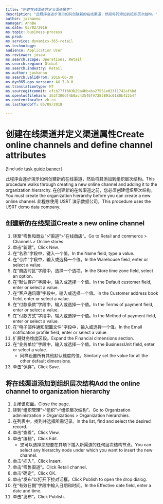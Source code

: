 ```yaml
--- 
title: "创建在线渠道并定义渠道属性"
description: "此程序会逐步演示如何创建新的在线渠道，然后将其添加到组织层次结构。"
author: jashanno
manager: AnnBe
ms.date: 03/02/2016
ms.topic: business-process
ms.prod: 
ms.service: dynamics-365-retail
ms.technology: 
audience: Application User
ms.reviewer: josaw
ms.search.scope: Operations, Retail
ms.search.region: Global
ms.search.industry: Retail
ms.author: jashanno
ms.search.validFrom: 2016-06-30
ms.dyn365.ops.version: AX 7.0.0
ms.translationtype: HT
ms.sourcegitcommit: efcb77ff883b29a4bbaba27551e02311742afbbd
ms.openlocfilehash: 363f300df4b0ac43540f97282893c0180b432b4f
ms.contentlocale: zh-cn
ms.lasthandoff: 05/08/2018

---
```

# <a name="create-online-channels-and-define-channel-attributes"></a><span data-ttu-id="5a0c5-103">创建在线渠道并定义渠道属性</span><span class="sxs-lookup"><span data-stu-id="5a0c5-103">Create online channels and define channel attributes</span></span>

[!include [task guide banner](../includes/task-guide-banner.md)]

<span data-ttu-id="5a0c5-104">此程序会逐步演示如何创建新的在线渠道，然后将其添加到组织层次结构。</span><span class="sxs-lookup"><span data-stu-id="5a0c5-104">This procedure walks through creating a new online channel and adding it to the organization hierarchy.</span></span> <span data-ttu-id="5a0c5-105">在创建新的在线渠道之前，您必须创建组织层次结构。</span><span class="sxs-lookup"><span data-stu-id="5a0c5-105">You must create the organization hierarchy before you can create a new online channel.</span></span> <span data-ttu-id="5a0c5-106">此程序使用 USRT 演示数据公司。</span><span class="sxs-lookup"><span data-stu-id="5a0c5-106">This procedure uses the USRT demo data company.</span></span>


## <a name="create-a-new-online-channel"></a><span data-ttu-id="5a0c5-107">创建新的在线渠道</span><span class="sxs-lookup"><span data-stu-id="5a0c5-107">Create a new online channel</span></span>
1. <span data-ttu-id="5a0c5-108">转至“零售和商业”>“渠道”>“在线商店”。</span><span class="sxs-lookup"><span data-stu-id="5a0c5-108">Go to Retail and commerce > Channels > Online stores.</span></span>
2. <span data-ttu-id="5a0c5-109">单击“新建”。</span><span class="sxs-lookup"><span data-stu-id="5a0c5-109">Click New.</span></span>
3. <span data-ttu-id="5a0c5-110">在“名称”字段中，键入一个值。</span><span class="sxs-lookup"><span data-stu-id="5a0c5-110">In the Name field, type a value.</span></span>
4. <span data-ttu-id="5a0c5-111">在“仓库”字段中，输入或选择一个值。</span><span class="sxs-lookup"><span data-stu-id="5a0c5-111">In the Warehouse field, enter or select a value.</span></span>
5. <span data-ttu-id="5a0c5-112">在“商店时区”字段中，选择一个选项。</span><span class="sxs-lookup"><span data-stu-id="5a0c5-112">In the Store time zone field, select an option.</span></span>
6. <span data-ttu-id="5a0c5-113">在“默认客户”字段中，输入或选择一个值。</span><span class="sxs-lookup"><span data-stu-id="5a0c5-113">In the Default customer field, enter or select a value.</span></span>
7. <span data-ttu-id="5a0c5-114">在“客户通讯簿”字段中，输入或选择一个值。</span><span class="sxs-lookup"><span data-stu-id="5a0c5-114">In the Customer address book field, enter or select a value.</span></span>
8. <span data-ttu-id="5a0c5-115">在“付款条款”字段中，输入或选择一个值。</span><span class="sxs-lookup"><span data-stu-id="5a0c5-115">In the Terms of payment field, enter or select a value.</span></span>
9. <span data-ttu-id="5a0c5-116">在“付款方式”字段中，输入或选择一个值。</span><span class="sxs-lookup"><span data-stu-id="5a0c5-116">In the Method of payment field, enter or select a value.</span></span>
10. <span data-ttu-id="5a0c5-117">在“电子邮件通知配置文件”字段中，输入或选择一个值。</span><span class="sxs-lookup"><span data-stu-id="5a0c5-117">In the Email notification profile field, enter or select a value.</span></span>
11. <span data-ttu-id="5a0c5-118">扩展财务维度区段。</span><span class="sxs-lookup"><span data-stu-id="5a0c5-118">Expand the Financial dimensions section.</span></span>
12. <span data-ttu-id="5a0c5-119">在“业务单位”字段中，输入或选择一个值。</span><span class="sxs-lookup"><span data-stu-id="5a0c5-119">In the BusinessUnit field, enter or select a value.</span></span>
    * <span data-ttu-id="5a0c5-120">同样设置所有其他默认维度的值。</span><span class="sxs-lookup"><span data-stu-id="5a0c5-120">Similarly set the value for all the other default dimensions.</span></span>  
13. <span data-ttu-id="5a0c5-121">单击“保存”。</span><span class="sxs-lookup"><span data-stu-id="5a0c5-121">Click Save.</span></span>

## <a name="add-the-online-channel-to-organization-hierarchy"></a><span data-ttu-id="5a0c5-122">将在线渠道添加到组织层次结构</span><span class="sxs-lookup"><span data-stu-id="5a0c5-122">Add the online channel to organization hierarchy</span></span>
1. <span data-ttu-id="5a0c5-123">关闭该页面。</span><span class="sxs-lookup"><span data-stu-id="5a0c5-123">Close the page.</span></span>
2. <span data-ttu-id="5a0c5-124">转到“组织管理”>“组织”>“组织层次结构”。</span><span class="sxs-lookup"><span data-stu-id="5a0c5-124">Go to Organization administration > Organizations > Organization hierarchies.</span></span>
3. <span data-ttu-id="5a0c5-125">在列表中，找到并选择所需记录。</span><span class="sxs-lookup"><span data-stu-id="5a0c5-125">In the list, find and select the desired record.</span></span>
4. <span data-ttu-id="5a0c5-126">单击“查看”。</span><span class="sxs-lookup"><span data-stu-id="5a0c5-126">Click View.</span></span>
5. <span data-ttu-id="5a0c5-127">单击“编辑”。</span><span class="sxs-lookup"><span data-stu-id="5a0c5-127">Click Edit.</span></span>
    * <span data-ttu-id="5a0c5-128">您可以选择您想要在其项下插入新渠道的任何层次结构节点。</span><span class="sxs-lookup"><span data-stu-id="5a0c5-128">You can select any hierarchy node under which you want to insert the new channel.</span></span>  
6. <span data-ttu-id="5a0c5-129">单击“插入”。</span><span class="sxs-lookup"><span data-stu-id="5a0c5-129">Click Insert.</span></span>
7. <span data-ttu-id="5a0c5-130">单击“零售渠道”。</span><span class="sxs-lookup"><span data-stu-id="5a0c5-130">Click Retail channel.</span></span>
8. <span data-ttu-id="5a0c5-131">单击“确定”。</span><span class="sxs-lookup"><span data-stu-id="5a0c5-131">Click OK.</span></span>
9. <span data-ttu-id="5a0c5-132">单击“发布”以打开下拉对话框。</span><span class="sxs-lookup"><span data-stu-id="5a0c5-132">Click Publish to open the drop dialog.</span></span>
10. <span data-ttu-id="5a0c5-133">在“有效日期”字段中输入日期和时间。</span><span class="sxs-lookup"><span data-stu-id="5a0c5-133">In the Effective date field, enter a date and time.</span></span>
11. <span data-ttu-id="5a0c5-134">单击“发布”。</span><span class="sxs-lookup"><span data-stu-id="5a0c5-134">Click Publish.</span></span>


